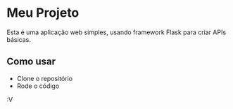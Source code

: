# Meu Projeto
Esta é uma aplicação web simples, usando framework Flask para criar APIs básicas.

## Como usar
- Clone o repositório
- Rode o código

:V
